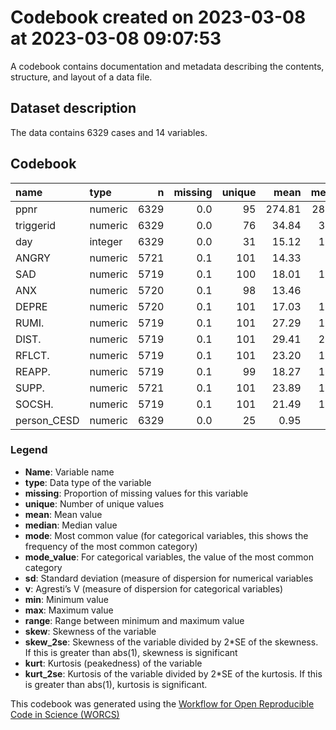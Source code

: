 Codebook created on 2023-03-08 at 2023-03-08 09:07:53
================

A codebook contains documentation and metadata describing the contents,
structure, and layout of a data file.

## Dataset description

The data contains 6329 cases and 14 variables.

## Codebook

| name        | type    |    n | missing | unique |   mean | median |   mode |     sd | min |    max |  range | skew | skew_2se |  kurt | kurt_2se |
|:------------|:--------|-----:|--------:|-------:|-------:|-------:|-------:|-------:|----:|-------:|-------:|-----:|---------:|------:|---------:|
| ppnr        | numeric | 6329 |     0.0 |     95 | 274.81 | 281.00 | 281.00 | 196.15 | 2.0 | 603.00 | 601.00 | 0.02 |     0.27 | -1.49 |   -12.11 |
| triggerid   | numeric | 6329 |     0.0 |     76 |  34.84 |  35.00 |  35.00 |  19.28 | 2.0 |  77.00 |  75.00 | 0.01 |     0.17 | -1.18 |    -9.62 |
| day         | integer | 6329 |     0.0 |     31 |  15.12 |  15.00 |  15.00 |   8.97 | 1.0 |  31.00 |  30.00 | 0.08 |     1.35 | -1.32 |   -10.68 |
| ANGRY       | numeric | 5721 |     0.1 |    101 |  14.33 |   8.00 |   8.00 |  17.44 | 1.0 | 100.00 |  99.00 | 2.15 |    33.26 |  4.89 |    37.74 |
| SAD         | numeric | 5719 |     0.1 |    100 |  18.01 |  11.00 |  11.00 |  20.35 | 1.0 | 100.00 |  99.00 | 1.71 |    26.41 |  2.49 |    19.21 |
| ANX         | numeric | 5720 |     0.1 |     98 |  13.46 |   8.00 |   8.00 |  16.63 | 1.0 | 100.00 |  99.00 | 2.35 |    36.27 |  5.99 |    46.24 |
| DEPRE       | numeric | 5720 |     0.1 |    101 |  17.03 |  10.00 |  10.00 |  20.47 | 1.0 | 100.00 |  99.00 | 1.89 |    29.24 |  3.26 |    25.18 |
| RUMI.       | numeric | 5719 |     0.1 |    101 |  27.29 |  18.00 |  18.00 |  26.07 | 1.0 | 100.00 |  99.00 | 1.01 |    15.62 | -0.02 |    -0.18 |
| DIST.       | numeric | 5719 |     0.1 |    101 |  29.41 |  20.00 |  20.00 |  26.43 | 1.0 | 100.00 |  99.00 | 0.81 |    12.51 | -0.53 |    -4.11 |
| RFLCT.      | numeric | 5719 |     0.1 |    101 |  23.20 |  16.00 |  16.00 |  22.11 | 1.0 | 100.00 |  99.00 | 1.15 |    17.80 |  0.56 |     4.29 |
| REAPP.      | numeric | 5719 |     0.1 |     99 |  18.27 |  12.00 |  12.00 |  19.07 | 1.0 | 100.00 |  99.00 | 1.51 |    23.39 |  1.84 |    14.23 |
| SUPP.       | numeric | 5721 |     0.1 |    101 |  23.89 |  15.00 |  15.00 |  24.36 | 1.0 | 100.00 |  99.00 | 1.24 |    19.13 |  0.55 |     4.28 |
| SOCSH.      | numeric | 5719 |     0.1 |    101 |  21.49 |  12.00 |  12.00 |  23.90 | 1.0 | 100.00 |  99.00 | 1.32 |    20.37 |  0.71 |     5.52 |
| person_CESD | numeric | 6329 |     0.0 |     25 |   0.95 |   0.95 |   0.95 |   0.28 | 0.5 |   2.05 |   1.55 | 1.11 |    18.01 |  1.97 |    16.02 |

### Legend

-   **Name**: Variable name
-   **type**: Data type of the variable
-   **missing**: Proportion of missing values for this variable
-   **unique**: Number of unique values
-   **mean**: Mean value
-   **median**: Median value
-   **mode**: Most common value (for categorical variables, this shows
    the frequency of the most common category)
-   **mode_value**: For categorical variables, the value of the most
    common category
-   **sd**: Standard deviation (measure of dispersion for numerical
    variables
-   **v**: Agresti’s V (measure of dispersion for categorical variables)
-   **min**: Minimum value
-   **max**: Maximum value
-   **range**: Range between minimum and maximum value
-   **skew**: Skewness of the variable
-   **skew_2se**: Skewness of the variable divided by 2\*SE of the
    skewness. If this is greater than abs(1), skewness is significant
-   **kurt**: Kurtosis (peakedness) of the variable
-   **kurt_2se**: Kurtosis of the variable divided by 2\*SE of the
    kurtosis. If this is greater than abs(1), kurtosis is significant.

This codebook was generated using the [Workflow for Open Reproducible
Code in Science (WORCS)](https://osf.io/zcvbs/)
